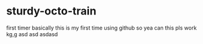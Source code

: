 # sturdy-octo-train
first timer
basically this is my first time using github so yea
can this pls work
kg,g
 asd asd asdasd
